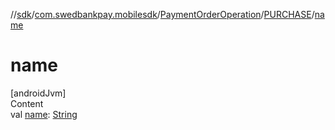 //[sdk](../../../../index.md)/[com.swedbankpay.mobilesdk](../../index.md)/[PaymentOrderOperation](../index.md)/[PURCHASE](index.md)/[name](name.md)



# name  
[androidJvm]  
Content  
val [name](name.md): [String](https://kotlinlang.org/api/latest/jvm/stdlib/kotlin/-string/index.html)  



